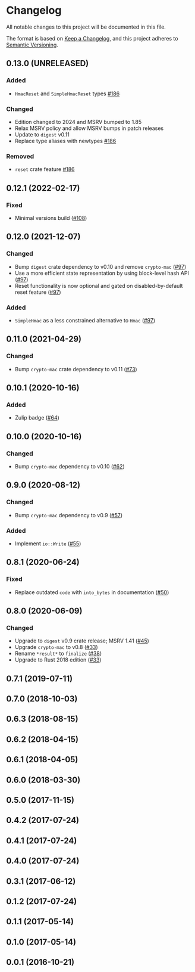 # Changelog

All notable changes to this project will be documented in this file.

The format is based on [Keep a Changelog](https://keepachangelog.com/en/1.0.0/),
and this project adheres to [Semantic Versioning](https://semver.org/spec/v2.0.0.html).

## 0.13.0 (UNRELEASED)
### Added
- `HmacReset` and `SimpleHmacReset` types [#186]

### Changed
- Edition changed to 2024 and MSRV bumped to 1.85
- Relax MSRV policy and allow MSRV bumps in patch releases
- Update to `digest` v0.11
- Replace type aliases with newtypes [#186]

### Removed
- `reset` crate feature [#186]

[#186]: https://github.com/RustCrypto/MACs/pull/186

## 0.12.1 (2022-02-17)
### Fixed
- Minimal versions build ([#108])

[#108]: https://github.com/RustCrypto/MACs/pull/108

## 0.12.0 (2021-12-07)
### Changed
- Bump `digest` crate dependency to v0.10 and remove `crypto-mac` ([#97])
- Use a more efficient state representation by using block-level hash API ([#97])
- Reset functionality is now optional and gated on disabled-by-default reset feature ([#97])

### Added
- `SimpleHmac` as a less constrained alternative to `Hmac` ([#97])

[#97]: https://github.com/RustCrypto/MACs/pull/97

## 0.11.0 (2021-04-29)
### Changed
- Bump `crypto-mac` crate dependency to v0.11 ([#73])

[#73]: https://github.com/RustCrypto/MACs/pull/73

## 0.10.1 (2020-10-16)
### Added
- Zulip badge ([#64])

[#64]: https://github.com/RustCrypto/MACs/pull/64

## 0.10.0 (2020-10-16)
### Changed
- Bump `crypto-mac` dependency to v0.10 ([#62])

[#62]: https://github.com/RustCrypto/MACs/pull/62

## 0.9.0 (2020-08-12)
### Changed
- Bump `crypto-mac` dependency to v0.9 ([#57])

### Added
- Implement `io::Write` ([#55])

[#55]: https://github.com/RustCrypto/MACs/pull/55
[#57]: https://github.com/RustCrypto/MACs/pull/57

## 0.8.1 (2020-06-24)
### Fixed
- Replace outdated `code` with `into_bytes` in documentation ([#50])

[#50]: https://github.com/RustCrypto/MACs/pull/50

## 0.8.0 (2020-06-09)
### Changed
- Upgrade to `digest` v0.9 crate release; MSRV 1.41 ([#45])
- Upgrade `crypto-mac` to v0.8 ([#33])
- Rename `*result*` to `finalize` ([#38])
- Upgrade to Rust 2018 edition  ([#33])

[#45]: https://github.com/RustCrypto/MACs/pull/45
[#38]: https://github.com/RustCrypto/MACs/pull/38
[#33]: https://github.com/RustCrypto/MACs/pull/33

## 0.7.1 (2019-07-11)

## 0.7.0 (2018-10-03)

## 0.6.3 (2018-08-15)

## 0.6.2 (2018-04-15)

## 0.6.1 (2018-04-05)

## 0.6.0 (2018-03-30)

## 0.5.0 (2017-11-15)

## 0.4.2 (2017-07-24)

## 0.4.1 (2017-07-24)

## 0.4.0 (2017-07-24)

## 0.3.1 (2017-06-12)

## 0.1.2 (2017-07-24)

## 0.1.1 (2017-05-14)

## 0.1.0 (2017-05-14)

## 0.0.1 (2016-10-21)

